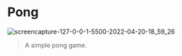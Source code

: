 # Pong

![screencapture-127-0-0-1-5500-2022-04-20-18_59_26](https://user-images.githubusercontent.com/100371782/164331895-51a15917-b755-45e4-b7ac-6324c1f28f0b.png)

> A simple pong game.
